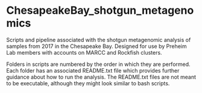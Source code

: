 # ChesapeakeBay_shotgun_metagenomics
Scripts and pipeline associated with the shotgun metagenomic analysis of samples from 2017 in the Chesapeake Bay.
Designed for use by Preheim Lab members with accounts on MARCC and Rockfish clusters.

Folders in scripts are numbered by the order in which they are performed.
Each folder has an associated README.txt file which provides further guidance about how to run the analysis.
The README.txt files are not meant to be executable, although they might look similar to bash scripts.



